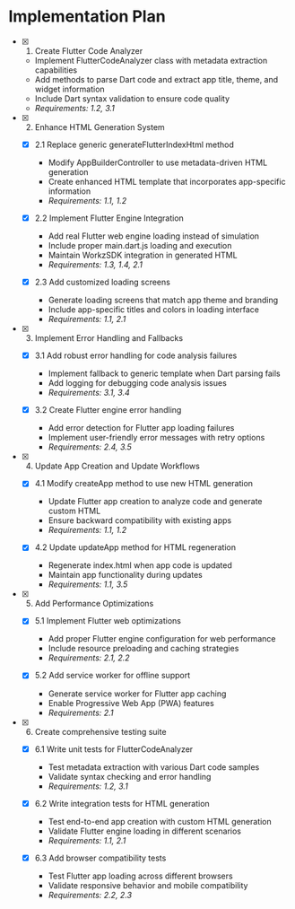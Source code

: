 # Implementation Plan

- [x] 1. Create Flutter Code Analyzer





  - Implement FlutterCodeAnalyzer class with metadata extraction capabilities
  - Add methods to parse Dart code and extract app title, theme, and widget information
  - Include Dart syntax validation to ensure code quality
  - _Requirements: 1.2, 3.1_

- [x] 2. Enhance HTML Generation System





  - [x] 2.1 Replace generic generateFlutterIndexHtml method


    - Modify AppBuilderController to use metadata-driven HTML generation
    - Create enhanced HTML template that incorporates app-specific information
    - _Requirements: 1.1, 1.2_

  - [x] 2.2 Implement Flutter Engine Integration


    - Add real Flutter web engine loading instead of simulation
    - Include proper main.dart.js loading and execution
    - Maintain WorkzSDK integration in generated HTML
    - _Requirements: 1.3, 1.4, 2.1_

  - [x] 2.3 Add customized loading screens


    - Generate loading screens that match app theme and branding
    - Include app-specific titles and colors in loading interface
    - _Requirements: 1.1, 2.1_

- [x] 3. Implement Error Handling and Fallbacks





  - [x] 3.1 Add robust error handling for code analysis failures


    - Implement fallback to generic template when Dart parsing fails
    - Add logging for debugging code analysis issues
    - _Requirements: 3.1, 3.4_

  - [x] 3.2 Create Flutter engine error handling


    - Add error detection for Flutter app loading failures
    - Implement user-friendly error messages with retry options
    - _Requirements: 2.4, 3.5_

- [x] 4. Update App Creation and Update Workflows





  - [x] 4.1 Modify createApp method to use new HTML generation


    - Update Flutter app creation to analyze code and generate custom HTML
    - Ensure backward compatibility with existing apps
    - _Requirements: 1.1, 1.2_

  - [x] 4.2 Update updateApp method for HTML regeneration


    - Regenerate index.html when app code is updated
    - Maintain app functionality during updates
    - _Requirements: 1.1, 3.5_

- [x] 5. Add Performance Optimizations





  - [x] 5.1 Implement Flutter web optimizations


    - Add proper Flutter engine configuration for web performance
    - Include resource preloading and caching strategies
    - _Requirements: 2.1, 2.2_

  - [x] 5.2 Add service worker for offline support


    - Generate service worker for Flutter app caching
    - Enable Progressive Web App (PWA) features
    - _Requirements: 2.1_

- [x] 6. Create comprehensive testing suite





  - [x] 6.1 Write unit tests for FlutterCodeAnalyzer

    - Test metadata extraction with various Dart code samples
    - Validate syntax checking and error handling
    - _Requirements: 1.2, 3.1_

  - [x] 6.2 Write integration tests for HTML generation


    - Test end-to-end app creation with custom HTML generation
    - Validate Flutter engine loading in different scenarios
    - _Requirements: 1.1, 2.1_

  - [x] 6.3 Add browser compatibility tests


    - Test Flutter app loading across different browsers
    - Validate responsive behavior and mobile compatibility
    - _Requirements: 2.2, 2.3_